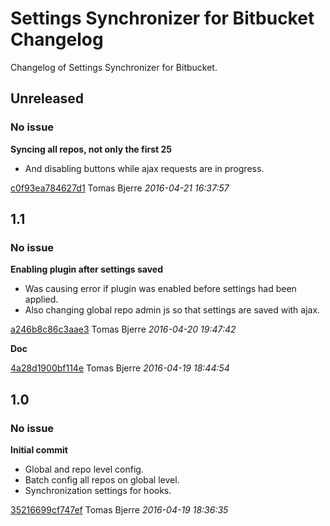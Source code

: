 # Settings Synchronizer for Bitbucket Changelog

Changelog of Settings Synchronizer for Bitbucket.

## Unreleased
### No issue

**Syncing all repos, not only the first 25**

 * And disabling buttons while ajax requests are in progress. 

[c0f93ea784627d1](https://github.com/tomasbjerre/settings-synchronizer-for-bitbucket/commit/c0f93ea784627d1) Tomas Bjerre *2016-04-21 16:37:57*


## 1.1
### No issue

**Enabling plugin after settings saved**

 * Was causing error if plugin was enabled before settings had been applied. 
 * Also changing global repo admin js so that settings are saved with ajax. 

[a246b8c86c3aae3](https://github.com/tomasbjerre/settings-synchronizer-for-bitbucket/commit/a246b8c86c3aae3) Tomas Bjerre *2016-04-20 19:47:42*

**Doc**


[4a28d1900bf114e](https://github.com/tomasbjerre/settings-synchronizer-for-bitbucket/commit/4a28d1900bf114e) Tomas Bjerre *2016-04-19 18:44:54*


## 1.0
### No issue

**Initial commit**

 * Global and repo level config. 
 * Batch config all repos on global level. 
 * Synchronization settings for hooks. 

[35216699cf747ef](https://github.com/tomasbjerre/settings-synchronizer-for-bitbucket/commit/35216699cf747ef) Tomas Bjerre *2016-04-19 18:36:35*


